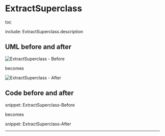 # ExtractSuperclass

toc

include: ExtractSuperclass.description

## UML before and after

![ExtractSuperclass - Before](../../uml/Before/Extract/ExtractSuperclass.svg?raw=true)

becomes

![ExtractSuperclass - After](../../uml/After/Extract/ExtractSuperclass.svg?raw=true)

## Code before and after

snippet: ExtractSuperclass-Before

becomes

snippet: ExtractSuperclass-After

-----

